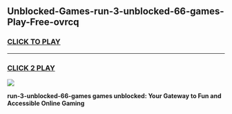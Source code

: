 
## Unblocked-Games-run-3-unblocked-66-games-Play-Free-ovrcq
<h3>
<a href="https://premium76.site?title=run-3-unblocked-66-games&ref=20A">CLICK TO PLAY</a></h3>
<hr>

<h3>
<a href="https://premium76.site?title=run-3-unblocked-66-games&ref=20A">CLICK 2 PLAY</a>
  
</h3>

<a href="https://premium76.site?title=run-3-unblocked-66-games&ref=20A"><img src="https://clearcache.store/games.png"></a>


**run-3-unblocked-66-games games unblocked: Your Gateway to Fun and Accessible Online Gaming**

